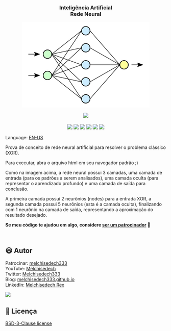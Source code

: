 <div align='center'>

### Inteligência Artificial <br> Rede Neural

<img src="neural-network.svg" width='400px' >

</div>

<p align="center">
    <a href="https://github.com/sponsors/melchisedech333"><img src="https://img.shields.io/badge/patrocinar-30363D?style=for-the-badge&logo=GitHub-Sponsors&logoColor=#white" ></a>
    <br><br>
    <img src="https://badgen.net/badge/nível de amor/7 de 10/purple" >
    <img src="https://img.shields.io/github/languages/count/melchisedech333/xor-neural-network?color=%23f34b7d&label=linguagens" >
    <img src="https://img.shields.io/github/languages/top/melchisedech333/xor-neural-network?color=%23f34b7d" >
    <img src="https://img.shields.io/github/directory-file-count/melchisedech333/xor-neural-network?label=arquivos" >
    <img src="https://img.shields.io/github/repo-size/melchisedech333/xor-neural-network?label=tamanho repo" >
    <img src="https://img.shields.io/github/license/melchisedech333/xor-neural-network?label=licen%C3%A7a" >
</p>

Language: <a href="readme.md">EN-US</a>

Prova de conceito de rede neural artificial para resolver o problema clássico (XOR).

Para executar, abra o arquivo html em seu navegador padrão ;)

Como na imagem acima, a rede neural possui 3 camadas, uma camada de entrada (para os padrões a serem analisados), uma camada oculta (para representar o aprendizado profundo) e uma camada de saída para conclusão.

A primeira camada possui 2 neurônios (nodes) para a entrada XOR, a segunda camada possui 5 neurônios (esta é a camada oculta), finalizando com 1 neurônio na camada de saída, representando a aproximação do resultado desejado.

**Se meu código te ajudou em algo, considere [ser um patrocinador](https://github.com/sponsors/melchisedech333) :blue_heart:** 

<br>

:smiley: Autor
---

Patrocinar: [melchisedech333](https://github.com/sponsors/melchisedech333)<br>
YouTube: [Melchisedech](https://www.youtube.com/channel/UC4Sh4wxncr5arnydpUfWPKw)<br>
Twitter: [Melchisedech333](https://twitter.com/Melchisedech333)<br>
Blog: [melchisedech333.github.io](https://melchisedech333.github.io/)<br>
LinkedIn: [Melchisedech Rex](https://www.linkedin.com/in/melchisedech-rex-724152235/)

<img src="https://github.com/melchisedech333.png?size=200" height="100" />

<br>

:scroll: Licença
---

[ BSD-3-Clause license](./license)


